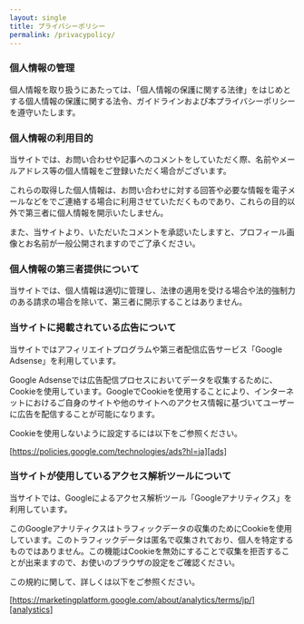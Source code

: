 ```yaml
---
layout: single
title: プライバシーポリシー
permalink: /privacypolicy/
---
```

### 個人情報の管理
個人情報を取り扱うにあたっては、「個人情報の保護に関する法律」をはじめとする個人情報の保護に関する法令、ガイドラインおよび本プライバシーポリシーを遵守いたします。

### 個人情報の利用目的
当サイトでは、お問い合わせや記事へのコメントをしていただく際、名前やメールアドレス等の個人情報をご登録いただく場合がございます。

これらの取得した個人情報は、お問い合わせに対する回答や必要な情報を電子メールなどをでご連絡する場合に利用させていただくものであり、これらの目的以外で第三者に個人情報を開示いたしません。

また、当サイトより、いただいたコメントを承認いたしますと、プロフィール画像とお名前が一般公開されますのでご了承ください。

### 個人情報の第三者提供について
当サイトでは、個人情報は適切に管理し、法律の適用を受ける場合や法的強制力のある請求の場合を除いて、第三者に開示することはありません。

### 当サイトに掲載されている広告について
当サイトではアフィリエイトプログラムや第三者配信広告サービス「Google Adsense」を利用しています。

Google Adsenseでは広告配信プロセスにおいてデータを収集するために、Cookieを使用しています。GoogleでCookieを使用することにより、インターネットにおけるご自身のサイトや他のサイトへのアクセス情報に基づいてユーザーに広告を配信することが可能になります。

Cookieを使用しないように設定するには以下をご参照ください。

[https://policies.google.com/technologies/ads?hl=ja][ads]


### 当サイトが使用しているアクセス解析ツールについて
当サイトでは、Googleによるアクセス解析ツール「Googleアナリティクス」を利用しています。

このGoogleアナリティクスはトラフィックデータの収集のためにCookieを使用しています。このトラフィックデータは匿名で収集されており、個人を特定するものではありません。この機能はCookieを無効にすることで収集を拒否することが出来ますので、お使いのブラウザの設定をご確認ください。

この規約に関して、詳しくは以下をご参照ください。

[https://marketingplatform.google.com/about/analytics/terms/jp/][analystics]


[ads]:https://policies.google.com/technologies/ads?hl=ja
[analystics]:https://marketingplatform.google.com/about/analytics/terms/jp/
